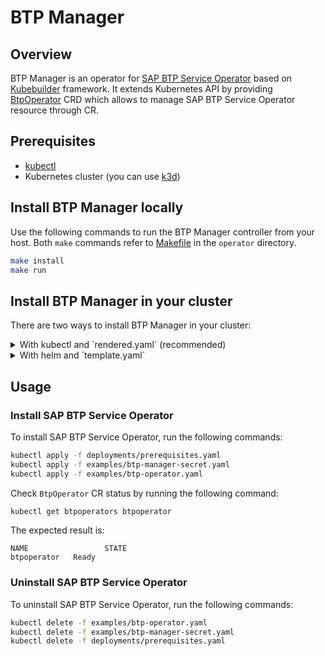 # BTP Manager

## Overview

BTP Manager is an operator for [SAP BTP Service Operator](https://github.com/SAP/sap-btp-service-operator) based on [Kubebuilder](https://github.com/kubernetes-sigs/kubebuilder) framework. It extends Kubernetes API by providing [BtpOperator](https://github.com/kyma-project/btp-manager/blob/main/operator/config/crd/bases/operator.kyma-project.io_btpoperators.yaml) CRD which allows to manage SAP BTP Service Operator resource through CR.

## Prerequisites

- [kubectl](https://kubernetes.io/docs/tasks/tools/install-kubectl/)
- Kubernetes cluster (you can use [k3d](https://k3d.io)) 

## Install BTP Manager locally

Use the following commands to run the BTP Manager controller from your host. Both `make` commands refer to [Makefile](./Makefile) in the `operator` directory.

```sh
make install
make run
```

## Install BTP Manager in your cluster

There are two ways to install BTP Manager in your cluster:

<details>
<summary>With kubectl and `rendered.yaml` (recommended)</summary>

Use the following command to download and install BTP manager from k8s resources in your cluster.

```shell
kubectl apply -f deployments/prerequisites.yaml
kubectl apply -f https://github.com/kyma-project/btp-manager/releases/latest/download/rendered.yaml
```

Use the following command to uninstall BTP Manager from your cluster.

```shell
kubectl delete -f https://github.com/kyma-project/btp-manager/releases/latest/download/rendered.yaml
kubectl delete -f deployments/prerequisites.yaml
```
</details>

<details>
<summary>With helm and `template.yaml`</summary>

To install BTP Manager using a template file (the output of the [kyma alpha create module](https://github.com/kyma-project/cli/blob/main/docs/gen-docs/kyma_alpha_create_module.md) command) in your cluster, use the following command:

```shell
./hack/run_template.sh https://github.com/kyma-project/btp-manager/releases/latest/download/template.yaml
```

> **NOTE:** Before using the script, you must install [Helm](https://github.com/helm/helm#install), [skopeo](https://github.com/containers/skopeo), [jq](https://github.com/stedolan/jq) and [yq](https://github.com/mikefarah/yq).

Use the following command to uninstall BTP Manager from your cluster.
```shell
helm uninstall btp-manager -n kyma-system
```

</details>

## Usage

### Install SAP BTP Service Operator

To install SAP BTP Service Operator, run the following commands:
```sh
kubectl apply -f deployments/prerequisites.yaml
kubectl apply -f examples/btp-manager-secret.yaml
kubectl apply -f examples/btp-operator.yaml
```

Check `BtpOperator` CR status by running the following command:
```sh
kubectl get btpoperators btpoperator
```

The expected result is:
```
NAME                 STATE
btpoperator   Ready
```

### Uninstall SAP BTP Service Operator

To uninstall SAP BTP Service Operator, run the following commands:
```sh
kubectl delete -f examples/btp-operator.yaml
kubectl delete -f examples/btp-manager-secret.yaml
kubectl delete -f deployments/prerequisites.yaml
```
